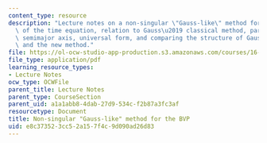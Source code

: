```yaml
---
content_type: resource
description: "Lecture notes on a non-singular \"Gauss-like\" method for the BVP, derivation\
  \ of the time equation, relation to Gauss\u2019 classical method, parameter and\
  \ semimajor axis, universal form, and comparing the structure of Gauss\u2019 method\
  \ and the new method."
file: https://ol-ocw-studio-app-production.s3.amazonaws.com/courses/16-346-astrodynamics-fall-2008/e8c373523cc52a157f4c9d090ad26d83_lec_16.pdf
file_type: application/pdf
learning_resource_types:
- Lecture Notes
ocw_type: OCWFile
parent_title: Lecture Notes
parent_type: CourseSection
parent_uid: a1a1abb8-4dab-27d9-534c-f2b87a3fc3af
resourcetype: Document
title: Non-singular "Gauss-like" method for the BVP
uid: e8c37352-3cc5-2a15-7f4c-9d090ad26d83
---
```


